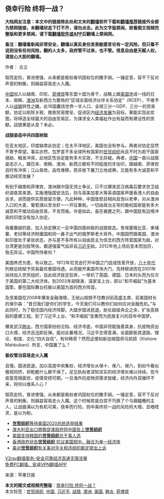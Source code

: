  <h2>侥幸行险 终将一战？</h2> <p class="notice"><b>大陆网友注意：本文中的链接除此处和文末的<a href="https://github.com/bannedbook/fanqiang" >翻墙</a>软件下载和<a href="https://github.com/killgcd/justmysocks/blob/master/README.md">翻墙推荐</a>链接外全部为禁网链接，未翻墙状态下打不开，请勿点击。此为文字版禁闻，欲看图文视频完整版和更多禁闻，请下载<a href="https://github.com/bannedbook/fanqiang">翻墙软件或APP</a>后翻墙上禁闻网。</p><p>备注：翻墙看新闻非常安全，翻墙以真实身份发表敏感言论有一定风险，但只看不说则没有任何风险，翻的人太多，政府管不过来，也不管。信息自由是天赋人权，请放心大胆的翻墙。</b></p>  <div class="entry"> <p>作者： 古立</p> <p id="summary">铤而走险，冒进使强，从来都是极权者巩固权位的撒手锏。一锤定音，容不下反对声音的制衡，则越益容易走火入魔。</p> <p id="conimg"></p>  <p><span class='wp_keywordlink_affiliate'><a href="https://www.bannedbook.org/" title="中国" target="_blank">中国</a></span>加入以越南、印尼、<a href="https://www.bannedbook.org/bnews/tag/%e8%8f%b2%e5%be%8b%e5%ae%be/" class="st_tag internal_tag" rel="tag" title="标签 菲律宾 下的日志">菲律宾</a>等东盟十国为骨干，战略上跟<a href="https://www.bannedbook.org/bnews/tag/%e7%be%8e%e5%9b%bd/" class="st_tag internal_tag" rel="tag" title="标签 美国 下的日志">美国</a>连成一线的日本、南韩、<a href="https://www.bannedbook.org/bnews/tag/%e6%be%b3%e6%b4%b2/" class="st_tag internal_tag" rel="tag" title="标签 澳洲 下的日志">澳洲</a>及新西兰为要角的“区域全面经济伙伴关系协定”（RCEP），不难予人以<a href="https://www.bannedbook.org/bnews/tag/%E6%88%98%E7%8B%BC/" class="st_tag internal_tag" rel="tag" title="标签 战狼 下的日志">战狼</a>转性之嫌。此16国囊括世界一半人口、全球三分一GDP、三分一的贸易额，协定以削除关税、推倒贸易壁垒、促进区内<span class='wp_keywordlink'><a href="https://www.bannedbook.org/forum2/topic869.html" title="宪政、法治和经济发展——走向市场经济的制度保障" target="_blank">经济发展</a></span>为目标。果能实现此宏图，将缔造全球最大的自由贸易区，为谋求全人类福祉作出有益而有建设性的贡献。战狼果是从良？未必。</p> <p><strong>战狼姿态中共四面树敌</strong></p> <p>在亚太地区，印度缺席此协定；在太平洋地区，美国也没有参与。两者对协定显然不寄予厚望。事实亦然，包罗差不多全球所有国家的<a href="https://www.bannedbook.org/bnews/tag/%E4%B8%96%E8%B4%B8%E7%BB%84%E7%BB%87/" class="st_tag internal_tag" rel="tag" title="标签 世贸组织 下的日志">世贸组织</a>尚且不时为若干国家骑劫、触发冲突，此地区性协定能有多大实效，不无存疑。再者，<a href="https://www.bannedbook.org/bnews/tag/%E4%B8%AD%E5%9B%BD/" class="st_tag internal_tag" rel="tag" title="标签 中国 下的日志">中国</a>一直以战狼姿态示人，跟日本、南韩、澳洲、新西兰都有不同程度的牙齿印，跟越南、菲律宾且时有冲突；江山易改，品性难移。若非放下屠刀立地成佛，又能有多大诚意和平推动经贸发展？</p>  <p>有别于越南和菲律宾，澳洲跟中国无领土争议，只不过爆发武汉病毒后要求世卫组织调查其来源。实施港版国安法后，则与英美加拿大等英语国家声援香港人的自由诉求，进而提供实质居留方便。凡此种种，中国皆怒目相向且饱以老拳，对从澳洲入口的大麦、葡萄酒以至龙虾一一开征重税。一切由政治主导的极权国家能有多大诚意和平推动自由贸易，不言而喻。许是如此，虽在被邀之列，跟中国犹有边境冲突的印度没有加入协定。</p> <p>毋庸置疑的是，加入协定确又一反中国四面树敌的战狼故态。舍埃塞俄比亚、柬埔寨、老挝等经济附庸国和同一鼻子出气的俄罗斯老大哥外，中国固然跟美国、澳洲和印度处于紧张状态，亦与差不多所有以自由民主为信念的西方阵营国家为敌，对台湾更是剑拔弩张。霸道强蛮气焰非自<a href="https://www.bannedbook.org/bnews/tag/%e4%b9%a0%e8%bf%91%e5%b9%b3/" class="st_tag internal_tag" rel="tag" title="标签 习近平 下的日志">习近平</a>始，2012年他上场后变本而加厉，殆无异议。中国所恃者何？</p> <p>美国养虎为患，有以致之。1972年尼克逊打开中国之门促成改革开放，<span class='wp_keywordlink'><a href="https://www.bannedbook.org/forum2/topic939.html" title="《八十年代访谈录》" target="_blank">八十年代</a></span>列根总统赋予贸易最优惠国待遇，从而敞开美国市场大门，克林顿进而在2001年扶持加入世贸组织，自此经济拔足狂奔，一举扒了英国、德国、日本的头而为仅次于美国的第二大经济体。到2002年胡锦涛、温家宝上台，即以“和平崛起”为基本国策，要在国际舞台抗衡以美国为首的西方阵营。</p>  <p>及至美国在2008年爆发金融海啸，王岐山按捺不住教训前高盛主席、前美国财长的保尔森：“昔日我们是你们的学生，今天我们可以教你们如何应对金融危机。”与此同时，为了稳住国内经济阵脚，大踏步国进民退，助长超级央企之余，扩张高铁般的基建工程。到了习近平上台，“和平崛起”变奏而为民族复兴的百年中国梦。</p> <p>爆发武汉<a href="https://www.bannedbook.org/bnews/tag/%e8%82%ba%e7%82%8e/" class="st_tag internal_tag" rel="tag" title="标签 肺炎 下的日志">肺炎</a>，西方国家纷纷沦陷、经济寻底，中国非但能独善其身，抗疫物资出口大增，经济且迅即反弹。面对此番境况，习近平志得意满，全面膨胀其道路、理论、制度、文化“四大自信”，有何稀奇？然而这便如新加坡国师马凯硕（Kishore Mahbubani）所言，中国赢了么？</p> <p><strong>极权管治容易走火入魔</strong></p>  <p>且慢。国进民退，加以高度中央集权，经济增长从保十、保八、保六，到如今看似傲视同侪，却乾脆什么都不保了。足见执权者深知坚实的经济增长难以持续。现今疫苗竞相面世，疫情受控可期。一旦海外抗疫物资需求放缓，经济内外双循环不来，将何以维系人心？</p> <p>铤而走险，冒进使强，从来都是极权者巩固权位的撒手锏。一锤定音，容不下反对声音的制衡，则越益容易走火入魔。这个时候若是白宫不巧换了个乌眉瞌睡的主人，让战狼满以为有机可乘，侥幸而行险，则中美终将一战的风险将大增。丑嘅唔灵，是以为盼。</p> <ul class='op-related-articles' title='相关阅读'> <li><a href='https://www.bannedbook.org/bnews/headline/20201108/1427551.html' target='_blank'><b>世贸组织</b>等待美国2020总统选举结果</a></li> <li><a href='https://www.bannedbook.org/bnews/headline/20201107/1427491.html' target='_blank'>澳大利亚出口商敦促澳政府将中国告上<b>世贸组织</b></a></li> <li><a href='https://www.bannedbook.org/bnews/worldnews/usa/20201031/1423080.html' target='_blank'>美国支持韩国的<b>世贸组织</b>总干事人选</a></li> <li><a href='https://www.bannedbook.org/bnews/headline/20201030/1422906.html' target='_blank'>香港政府状告<b>世贸组织</b> 抗议美国把中、融合为单一经济体</a></li> <li><a href='https://www.bannedbook.org/bnews/headline/20201027/1420823.html' target='_blank'>美对<b>世贸组织</b>有关美对华关税违规的裁定提出上诉</a></li> </ul> <p class="texttj"> <a href="https://www.bannedbook.org/forum23/topic22702.html" target="_blank">V2ray翻墙服务-安全可靠经济高速无限流量</a><br/> <a href="https://github.com/bannedbook/fanqiang/wiki/%E7%A6%81%E9%97%BB%E7%BD%91%E5%AE%89%E5%8D%93%E7%BF%BB%E5%A2%99%E6%96%B0%E9%97%BBAPP" target="_blank">免费PC翻墙、安卓VPN翻墙APP</a></p><p> 来源：苹果日报 </p><a name='sharetosocial'></a>       <div><b>本文的图文或视频完整版</b>：<a href='https://www.bannedbook.org/bnews/comments/20201119/1433465.html'>侥幸行险 终将一战？</a></div>  </div><!--END ENTRY--> <div class="postfooter"> <div>本文标签：<a href="https://www.bannedbook.org/bnews/tag/%E4%B8%96%E8%B4%B8%E7%BB%84%E7%BB%87/" rel="tag">世贸组织</a>, <a href="https://www.bannedbook.org/bnews/tag/%E4%B8%AD%E5%9B%BD/" rel="tag">中国</a>, <a href="https://www.bannedbook.org/bnews/tag/%e4%b9%a0%e8%bf%91%e5%b9%b3/" rel="tag">习近平</a>, <a href="https://www.bannedbook.org/bnews/tag/%E6%88%98%E7%8B%BC/" rel="tag">战狼</a>, <a href="https://www.bannedbook.org/bnews/tag/%e6%be%b3%e6%b4%b2/" rel="tag">澳洲</a>, <a href="https://www.bannedbook.org/bnews/tag/%e7%be%8e%e5%9b%bd/" rel="tag">美国</a>, <a href="https://www.bannedbook.org/bnews/tag/%e8%82%ba%e7%82%8e/" rel="tag">肺炎</a>, <a href="https://www.bannedbook.org/bnews/tag/%e8%8f%b2%e5%be%8b%e5%ae%be/" rel="tag">菲律宾</a></div>  </div><!--END POSTFOOTER--> 